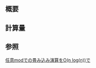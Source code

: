 ## 概要

## 計算量

## 参照
[任意modでの畳み込み演算をO(n log(n))で](https://math314.hateblo.jp/entry/2015/05/07/014908)